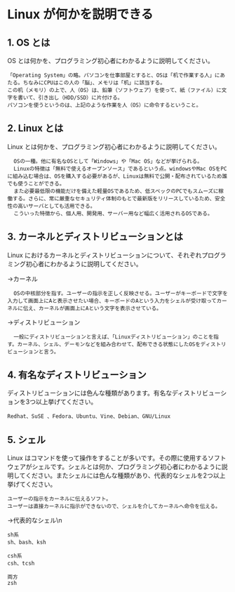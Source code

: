 # Linux が何かを説明できる

## 1. OS とは

OS とは何かを、プログラミング初心者にわかるように説明してください。


```
「Operating System」の略。パソコンを仕事部屋とすると、OSは「机で作業する人」にあたる。ちなみにCPUはこの人の「脳」、メモリは「机」に該当する。
この机（メモリ）の上で、人（OS）は、鉛筆（ソフトウェア）を使って、紙（ファイル）に文字を書いて、引き出し（HDD/SSD）に片付ける。
パソコンを使うというのは、上記のような作業を人（OS）に命令するということ。
```

## 2. Linux とは

Linux とは何かを、プログラミング初心者にわかるように説明してください。


```
  OSの一種。他に有名なOSとして「Windows」や「Mac OS」などが挙げられる。
  Linuxの特徴は「無料で使えるオープンソース」であるという点。windowsやMac OSをPCに組み込む場合は、OSを購入する必要があるが、Linuxは無料で公開・配布されているため誰でも使うことができる。
  また必要最低限の機能だけを備えた軽量OSであるため、低スペックのPCでもスムーズに稼働する。さらに、常に厳重なセキュリティ体制のもとで最新版をリリースしているため、安全性の高いサーバとしても活用できる。
  こういった特徴から、個人用、開発用、サーバー用など幅広く活用されるOSである。
```

## 3. カーネルとディストリビューションとは

Linux におけるカーネルとディストリビューションについて、それぞれプログラミング初心者にわかるように説明してください。

→カーネル
```
  OSの中核部分を指す。ユーザーの指示を正しく反映させる。ユーザーがキーボードで文字を入力して画面上にAと表示させたい場合、キーボードのAという入力をシェルが受け取ってカーネルに伝え、カーネルが画面上にAという文字を表示させている。
```
→ディストリビューション
```
  一般にディストリビューションと言えば、「Linuxディストリビューション」のことを指す。カーネル、シェル、デーモンなどを組み合わせて、配布できる状態にしたOSをディストリビューションと言う。
```

## 4. 有名なディストリビューション

ディストリビューションには色んな種類があります。有名なディストリビューションを3つ以上挙げてください。


```
Redhat、SuSE 、Fedora、Ubuntu、Vine、Debian、GNU/Linux
```

## 5. シェル

Linux はコマンドを使って操作をすることが多いです。その際に使用するソフトウェアがシェルです。シェルとは何か、プログラミング初心者にわかるように説明してください。またシェルには色んな種類があり、代表的なシェルを2つ以上挙げてください。

```
ユーザーの指示をカーネルに伝えるソフト。
ユーザーは直接カーネルに指示ができないので、シェルを介してカーネルへ命令を伝える。
```

→代表的なシェル\n
```
sh系
sh、bash、ksh

csh系
csh、tcsh

両方
zsh
```
